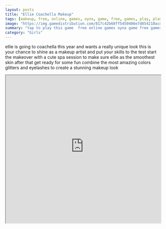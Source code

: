 ```yaml
---
layout: posts
title: "Ellie Coachella Makeup"
tags: [makeup, free, online, games, oyna, game, free, games, play, play, games]
image: "https://img.gamedistribution.com/817c42b68ff5450486e7d854218acd49-512x384.jpeg"
summary: "tap to play this game  free online games oyna game free games play play games"
category: "Girls"
---
```


ellie is going to coachella this year and wants a really unique look this is your chance to shine as a makeup artist and put your skills to the test start the makeover with a cute spa session to make sure ellie as the smoothest skin after that get ready for some fun combine the most amazing colors glitters and eyelashes to create a stunning makeup look

<iframe width="100%" height="480px;" src="https://html5.gamedistribution.com/817c42b68ff5450486e7d854218acd49/"></iframe>